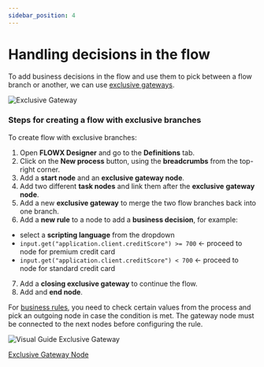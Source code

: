 ```yaml
---
sidebar_position: 4
---
```


# Handling decisions in the flow

To add business decisions in the flow and use them to pick between a flow branch or another, we can use [exclusive gateways](../../building-blocks/node/exclusive-gateway-node.md).

![Exclusive Gateway](https://s3.eu-west-1.amazonaws.com/docx.flowx.ai/3.2/gateway_exclusive.png#center)

### Steps for creating a flow with exclusive branches

To create flow with exclusive branches:

1. Open **FLOWX Designer** and go to the **Definitions** tab.
2. Click on the **New process** button, using the **breadcrumbs** from the top-right corner.
3. Add a **start node** and an **exclusive gateway node**.
4. Add two different **task nodes** and link them after the **exclusive** **gateway node**.
5. Add a new **exclusive gateway** to merge the two flow branches back into one branch.
6. Add a **new rule** to a node to add a **business decision**, for example:

* select a **scripting language** from the dropdown
* `input.get("application.client.creditScore") >= 700` ← proceed to node for premium credit card
* `input.get("application.client.creditScore") < 700` ← proceed to node for standard credit card

7. Add a **closing exclusive gateway** to continue the flow.
8. Add and **end node**.

For [business rules](../../building-blocks/actions/business-rule-action/business-rule-action.md), you need to check certain values from the process and pick an outgoing node in case the condition is met. The gateway node must be connected to the next nodes before configuring the rule.

![Visual Guide Exclusive Gateway](https://s3.eu-west-1.amazonaws.com/docx.flowx.ai/3.2/visual_guide_exclusive_gateway.gif)

[Exclusive Gateway Node](../../building-blocks/node/exclusive-gateway-node.md)

